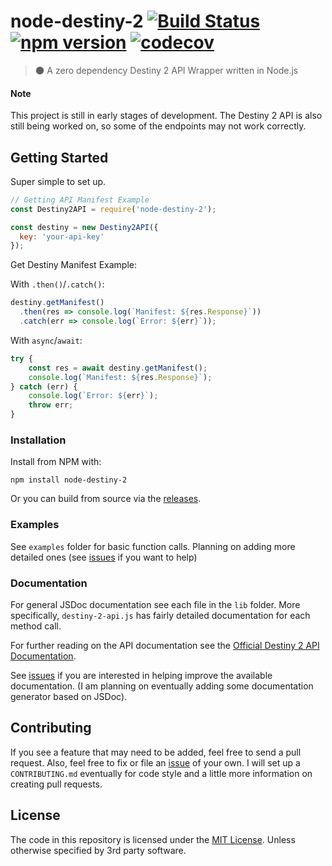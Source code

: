 # node-destiny-2 [![Build Status](https://travis-ci.org/brandonmanke/node-destiny-2.svg?branch=master)](https://travis-ci.org/brandonmanke/node-destiny-2) [![npm version](https://badge.fury.io/js/node-destiny-2.svg)](https://badge.fury.io/js/node-destiny-2) [![codecov](https://codecov.io/gh/brandonmanke/node-destiny-2/branch/master/graph/badge.svg)](https://codecov.io/gh/brandonmanke/node-destiny-2)

> :new_moon: A zero dependency Destiny 2 API Wrapper written in Node.js 

#### Note

This project is still in early stages of development. The Destiny 2 API is also still being worked on, so some of the endpoints may not work correctly.

## Getting Started

Super simple to set up.

```JavaScript
// Getting API Manifest Example
const Destiny2API = require('node-destiny-2');

const destiny = new Destiny2API({
  key: 'your-api-key'
});
```

Get Destiny Manifest Example:

With `.then()`/`.catch()`:

```JavaScript
destiny.getManifest()
  .then(res => console.log(`Manifest: ${res.Response}`))
  .catch(err => console.log(`Error: ${err}`));
```


With `async`/`await`:

```JavaScript
try {
    const res = await destiny.getManifest();
    console.log(`Manifest: ${res.Response}`);
} catch (err) {
    console.log(`Error: ${err}`);
    throw err;
}
```

### Installation

Install from NPM with: 

`npm install node-destiny-2`

Or you can build from source via the [releases](https://github.com/brandonmanke/node-destiny-2/releases).

### Examples

See `examples` folder for basic function calls. Planning on adding more detailed ones (see [issues](https://github.com/brandonmanke/node-destiny-2/issues) if you want to help)

### Documentation

For general JSDoc documentation see each file in the `lib` folder. More specifically, `destiny-2-api.js` has fairly detailed documentation for each method call.

For further reading on the API documentation see the [Official Destiny 2 API Documentation](https://github.com/Bungie-net/api).

See [issues](https://github.com/brandonmanke/node-destiny-2/issues) if you are interested in helping improve the available documentation. (I am planning on eventually adding some documentation generator based on JSDoc).

## Contributing

If you see a feature that may need to be added, feel free to send a pull request. Also, feel free to fix or file an [issue](https://github.com/brandonmanke/node-destiny-2/issues) of your own. I will set up a `CONTRIBUTING.md` eventually for code style and a little more information on creating pull requests.

## License

The code in this repository is licensed under the [MIT License](LICENSE). Unless otherwise specified by 3rd party software.